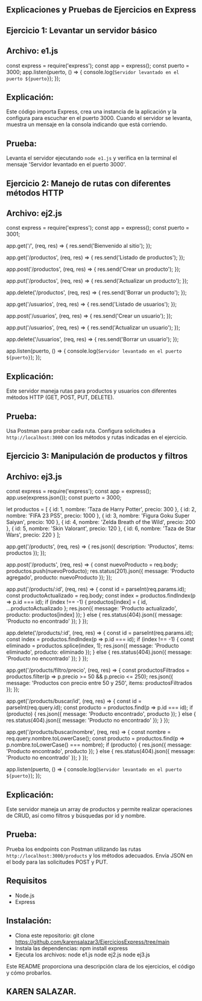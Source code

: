 ## Explicaciones y Pruebas de Ejercicios en Express
## Ejercicio 1: Levantar un servidor básico
## Archivo: e1.js
const express = require('express');
const app = express();
const puerto = 3000;
app.listen(puerto, () => {
 console.log(`Servidor levantado en el puerto ${puerto}`);
});
## Explicación: 
Este código importa Express, crea una instancia de la aplicación y la configura para
escuchar en el puerto 3000. Cuando el servidor se levanta, muestra un mensaje en la consola
indicando que está corriendo.
## Prueba: 
Levanta el servidor ejecutando `node e1.js` y verifica en la terminal el mensaje 'Servidor
levantado en el puerto 3000'.

## Ejercicio 2: Manejo de rutas con diferentes métodos HTTP
## Archivo: ej2.js
const express = require('express');
const app = express();
const puerto = 3001;

app.get('/', (req, res) => {
  res.send('Bienvenido al sitio');
});

app.get('/productos', (req, res) => {
  res.send('Listado de productos');
});

app.post('/productos', (req, res) => {
  res.send('Crear un producto');
});

app.put('/productos', (req, res) => {
  res.send('Actualizar un producto');
});

app.delete('/productos', (req, res) => {
  res.send('Borrar un producto');
});

app.get('/usuarios', (req, res) => {
  res.send('Listado de usuarios');
});

app.post('/usuarios', (req, res) => {
  res.send('Crear un usuario');
});

app.put('/usuarios', (req, res) => {
  res.send('Actualizar un usuario');
});

app.delete('/usuarios', (req, res) => {
  res.send('Borrar un usuario');
});

app.listen(puerto, () => {
  console.log(`Servidor levantado en el puerto ${puerto}`);
});


 ## Explicación: 
 Este servidor maneja rutas para productos y usuarios con diferentes métodos HTTP
(GET, POST, PUT, DELETE).
## Prueba: 
Usa Postman para probar cada ruta. Configura solicitudes a `http://localhost:3000` con los
métodos y rutas indicadas en el ejercicio.

## Ejercicio 3: Manipulación de productos y filtros
## Archivo: ej3.js
const express = require('express');
const app = express();
app.use(express.json());
const puerto = 3000;

let productos = [
  { id: 1, nombre: 'Taza de Harry Potter', precio: 300 },
  { id: 2, nombre: 'FIFA 23 PS5', precio: 1000 },
  { id: 3, nombre: 'Figura Goku Super Saiyan', precio: 100 },
  { id: 4, nombre: 'Zelda Breath of the Wild', precio: 200 },
  { id: 5, nombre: 'Skin Valorant', precio: 120 },
  { id: 6, nombre: 'Taza de Star Wars', precio: 220 }
];

app.get('/products', (req, res) => {
  res.json({
    description: 'Productos',
    items: productos
  });
});

app.post('/products', (req, res) => {
  const nuevoProducto = req.body;
  productos.push(nuevoProducto);
  res.status(201).json({ message: 'Producto agregado', producto: nuevoProducto });
});

app.put('/products/:id', (req, res) => {
  const id = parseInt(req.params.id);
  const productoActualizado = req.body;
  const index = productos.findIndex(p => p.id === id);
  if (index !== -1) {
    productos[index] = { id, ...productoActualizado };
    res.json({ message: 'Producto actualizado', producto: productos[index] });
  } else {
    res.status(404).json({ message: 'Producto no encontrado' });
  }
});

app.delete('/products/:id', (req, res) => {
  const id = parseInt(req.params.id);
  const index = productos.findIndex(p => p.id === id);
  if (index !== -1) {
    const eliminado = productos.splice(index, 1);
    res.json({ message: 'Producto eliminado', producto: eliminado });
  } else {
    res.status(404).json({ message: 'Producto no encontrado' });
  }
});

app.get('/products/filtro/precio', (req, res) => {
  const productosFiltrados = productos.filter(p => p.precio >= 50 && p.precio <= 250);
  res.json({ message: 'Productos con precio entre 50 y 250', items: productosFiltrados });
});

app.get('/products/buscar/id', (req, res) => {
  const id = parseInt(req.query.id);
  const producto = productos.find(p => p.id === id);
  if (producto) {
    res.json({ message: 'Producto encontrado', producto });
  } else {
    res.status(404).json({ message: 'Producto no encontrado' });
  }
});

app.get('/products/buscar/nombre', (req, res) => {
  const nombre = req.query.nombre.toLowerCase();
  const producto = productos.find(p => p.nombre.toLowerCase() === nombre);
  if (producto) {
    res.json({ message: 'Producto encontrado', producto });
  } else {
    res.status(404).json({ message: 'Producto no encontrado' });
  }
});

app.listen(puerto, () => {
  console.log(`Servidor levantado en el puerto ${puerto}`);
});

## Explicación: 
Este servidor maneja un array de productos y permite realizar operaciones de CRUD,
así como filtros y búsquedas por id y nombre.
## Prueba: 
Prueba los endpoints con Postman utilizando las rutas `http://localhost:3000/products` y los
métodos adecuados. Envía JSON en el body para las solicitudes POST y PUT.

## Requisitos
- Node.js
- Express

## Instalación:
- Clona este repositorio:
git clone https://github.com/karensalazar3/EjerciciosExpress/tree/main
- Instala las dependencias:
npm install express
- Ejecuta los archivos:
node e1.js
node ej2.js
node ej3.js


Este README proporciona una descripción clara de los ejercicios, el código y cómo probarlos.
## KAREN SALAZAR.
